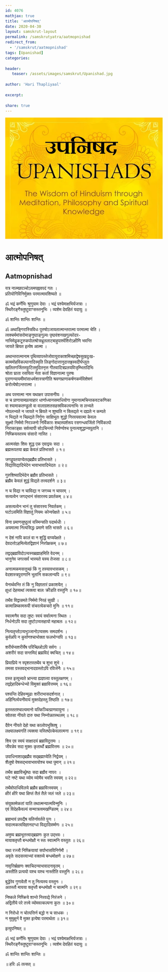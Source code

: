 ```yaml
---    
id: 4076    
mathjax: true    
title: 'आत्मोपनिषत्'    
date: 2020-04-30    
layout: samskrut-layout 
permalink: /samskrutyatra/aatmopnishad
redirect_from: 
  - '/samskrut/aatmopnishad'
tags: [Upanishad]    
categories:    
    
header:    
   teaser: /assets/images/samskrut/Upanishad.jpg    
    
author: 'Hari Thapliyaal'    
    
excerpt:    
    
share: true    
---    
```

    
![](/assets/images/samskrut/Upanishad.jpg)    
    
# आत्मोपनिषत्    
## Aatmopnishad    
    
यत्र नात्मप्रपञ्चोऽयमपह्नवपदं गतः ।    
प्रतियोगिविनिर्मुक्तः परमात्मावशिष्यते ॥    
    
ॐ भद्रं कर्णेभिः श्रुणुयाम देवाः । भद्रं पश्येमाक्षभिर्यजत्राः ।    
स्थिरैरङ्गैस्तुष्टुवाꣳसस्तनूभिः । व्यशेम देवहितं यदायुः ॥    
    
ॐ शान्तिः शान्तिः शान्तिः ॥    
    
ॐ अथाङ्गिरास्त्रिविधः पुरुषोऽजायतात्मान्तरात्मा परमात्मा चेति ।    
त्वक्चर्ममांसरोमाङ्गुष्ठाङ्गुल्यः पृष्ठवंशनखगुल्फोदर-    
नाभिमेढ्रकटूरुकपोलश्रोत्रभ्रूललाटबाहुपार्श्वशिरोऽक्षीणि भवन्ति    
जायते म्रियत इत्येष आत्मा ।    
    
अथान्तरात्मानाम पृथिव्यापस्तेजोवायुराकाशमिच्छाद्वेषसुखदुःख-    
काममोहविकल्पानादिस्मृति लिङ्गोदात्तानुदात्तह्र्स्वदीर्घप्लुतः    
खलितगर्जितस्फुटितमुदितनृत्त गीतवादित्रप्रलयविजृम्भितादिभिः    
श्रोता घ्राता रसयिता नेता कर्ता विज्ञानात्मा पुरुषः    
पुराणन्यायमीमांसाधर्मशास्त्राणीति श्रवणघ्राणाकर्षणकर्मविशेषणं    
करोत्येषोऽन्तरात्मा ।    
    
अथ परमात्मा नाम यथाक्षर उपासनीयः ।    
स च प्राणायामप्रत्याहार धार्णाध्यानसमाधियोगा नुमानात्मचिन्तकवटकणिका    
वा श्यामाकतण्डुलो वा वालाग्रशतसहस्रविकल्पनाभिः स लभ्यते    
नोपलभ्यते न जायते न म्रियते न शुष्यति न क्लिद्यते न दह्यते न कम्पते    
न भिद्यते न च्छिद्यते निर्गुणः साक्षिभूतः शुद्धो निरवयवात्मा केवलः    
सूक्ष्मो निर्ममो निरञ्जनो निर्विकारः शब्दस्पर्शरूप रसगन्धवर्जितो निर्विकल्पो    
निराकाङ्क्षः सर्वव्यापी सोऽचिन्त्यो निर्वर्ण्यश्च पुनात्यशुद्धान्यपूतानि ।    
निष्क्रियस्तस्य संसारो नास्ति ।    
    
आत्मसंज्ञः शिवः शुद्ध एक एवाद्वयः सदा ।    
ब्रह्मरूपतया ब्रह्म केवलं प्रतिभासते ॥ १॥    
    
जगद्रूपतयाप्येतद्ब्रह्मैव प्रतिभासते ।    
विद्याविद्यादिभेदेन भावाभावादिभेदतः ॥ २॥    
    
गुरुशिष्यादिभेदेन ब्रह्मैव प्रतिभासते ।    
ब्रह्मैव केवलं शुद्धं विद्यते तत्त्वदर्शने ॥ ३॥    
    
न च विद्या न चाविद्या न जगच्च न चापरम् ।    
सत्यत्वेन जगद्भानं संसारस्य प्रवर्तकम् ॥ ४॥    
    
असत्यत्वेन भानं तु संसारस्य निवर्तकम् ।    
घटोऽयमिति विज्ञातुं नियमः कोन्वपेक्षते ॥ ५॥    
    
विना प्रमाणसुष्ठुत्वं यस्मिन्सति पदार्थधीः ।    
अयमात्मा नित्यसिद्धः प्रमाणे सति भासते ॥ ६॥    
    
न देशं नापि कालं वा न शुद्धिं वाप्यपेक्षते ।    
देवदत्तोऽहमित्येतद्विज्ञानं निरपेक्षकम् ॥ ७॥    
    
तद्वद्ब्रह्मविदोऽप्यस्यब्रह्माहमिति वेदनम् ।    
भानुनेव जगत्सर्वं भास्यते यस्य तेजसा ॥ ८॥    
    
अनात्मकमसत्तुच्छं किं नु तस्यावभासकम् ।    
वेदशास्त्रपुराणानि भूतानि सकलान्यपि ॥ ९॥    
    
येनार्थवन्ति तं किं नु विज्ञातारं प्रकाशयेत् ।    
क्षुधां देहव्यथां त्यक्त्वा बालः क्रीडति वस्तुनि ॥ १०॥    
    
तथैव विद्वान्रमते निर्ममो निरहं सुखी ।    
कामान्निष्कामरूपी संचरत्येकचरो मुनिः ॥ ११॥    
    
स्वात्मनैव सदा तुष्टः स्वयं सर्वात्मना स्थितः ।    
निर्धनोऽपि सदा तुष्टोऽप्यसहायो महाबलः ॥ १२॥    
    
नित्यतृप्तोऽप्यभुञ्जानोऽप्यसमः समदर्शनः ।    
कुर्वन्नपि न कुर्वाणश्चाभोक्ता फलभोग्यपि ॥ १३॥    
    
शरीर्यप्यशरीर्येष परिच्छिन्नोऽपि सर्वगः ।    
अशरीरं सदा सन्तमिदं ब्रह्मविदं क्वचित् ॥ १४॥    
    
प्रियाप्रिये न स्पृशतस्तथैव च शुभा शुभे ।    
तमसा ग्रस्तवद्भानादग्रस्तोऽपि रविर्जनैः ॥ १५॥    
    
ग्रस्त इत्युच्यते भ्रान्त्या ह्यज्ञात्वा वस्तुलक्षणम् ।    
तद्वद्देहादिबन्धेभ्यो विमुक्तं ब्रह्मवित्तमम् ॥ १६॥    
    
पश्यन्ति देहिवन्मूढाः शरीराभासदर्शनात् ।    
अहिनिर्ल्वयनीवायं मुक्तदेहस्तु तिष्ठति ॥ १७॥    
    
इतस्ततश्चाल्यमानो यत्किञ्चित्प्राणवायुना ।    
स्रोतसा नीयते दारु यथा निम्नोन्नतस्थलम् ॥ १८॥    
    
दैवेन नीयते देहो यथा कालोपभुक्तिषु ।    
लक्ष्यालक्ष्यगतिं त्यक्त्वा यस्तिष्ठेत्केवलात्मना ॥ १९॥    
    
शिव एव स्वयं साक्षादयं ब्रह्मविदुत्तमः ।    
जीवन्नेव सदा मुक्तः कृतार्थो ब्रह्मवित्तमः ॥ २०॥    
    
उपाधिनाशाद्ब्रह्मैव सद्ब्रह्माप्येति निर्द्वयम् ।    
शैलूषो वेषसद्भावाभावयोश्च यथा पुमान् ॥ २१॥    
    
तथैव ब्रह्मविच्छ्रेष्ठः सदा ब्रह्मैव नापरः ।    
घटे नष्टे यथा व्योम व्योमैव भवति स्वयम् ॥ २२॥    
    
तथैवोपाधिविलये ब्रह्मैव ब्रह्मवित्स्वयम् ।    
क्षीरं क्षीरे यथा क्षिप्तं तैलं तैले जलं जले ॥ २३॥    
    
संयुक्तमेकतां याति तथात्मन्यात्मविन्मुनिः ।    
एवं विदेहकैवल्यं सन्मात्रत्वमखण्डितम् ॥ २४॥    
    
ब्रह्मभावं प्रपद्यैष यतिर्नावर्तते पुनः ।    
सदात्मकत्वविज्ञानदग्धा विद्यादिवर्ष्मणः ॥ २५॥    
    
अमुष्य ब्रह्मभूतत्त्वाद्ब्रह्मणः कुत उद्भवः ।    
मायाक्लृप्तौ बन्धमोक्षौ न स्तः स्वात्मनि वस्तुतः ॥ २६॥    
    
यथा रज्जौ निष्क्रियायां सर्पाभासविनिर्गमौ ।    
अवृतेः सदसत्त्वाभ्यां वक्तव्ये बन्धमोक्षणे ॥ २७॥    
    
नावृत्तिर्ब्रह्मणः क्वाचिदन्याभावादनावृतम् ।    
अस्तीति प्रत्ययो यश्च यश्च नास्तीति वस्तुनि ॥ २८॥    
    
बुद्धेरेव गुणावेतौ न तु नित्यस्य वस्तुनः ।    
अतस्तौ मायया क्लृप्तौ बन्धमोक्षौ न चात्मनि ॥ २९॥    
    
निष्कले निष्क्रिये शान्ते निरवद्ये निरंजने ।    
अद्वितीये परे तत्त्वे व्योमवत्कल्पना कुतः ॥ ३०॥    
    
न निरोधो न चोत्पत्तिर्न बद्धो न च साधकः ।    
न मुमुक्षुर्न वै मुक्त इत्येषा परमार्थता ॥ ३१॥    
    
इत्युपनिषत् ॥    
    
ॐ भद्रं कर्णेभिः श्रुणुयाम देवाः । भद्रं पश्येमाक्षभिर्यजत्राः ।    
स्थिरैरङ्गैस्तुष्टुवाꣳसस्तनूभिः । व्यशेम देवहितं यदायुः ॥    
    
ॐ शान्तिः शान्तिः शान्तिः ॥    
    
॥ हरिः ॐ तत्सत् ॥    
    
